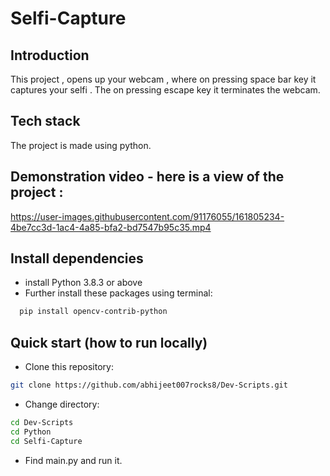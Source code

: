 # Selfi-Capture

## Introduction  
This project , opens up your webcam , where on pressing space bar key it captures your selfi . The on pressing escape key it terminates the webcam.

## Tech stack 

The project is made using python.


## Demonstration video - here is a view of the project :


https://user-images.githubusercontent.com/91176055/161805234-4be7cc3d-1ac4-4a85-bfa2-bd7547b95c35.mp4

## Install dependencies
- install Python 3.8.3 or above
- Further install these packages using terminal:

```bash
  pip install opencv-contrib-python 
```
## Quick start (how to run locally)

- Clone this repository:
```bash
git clone https://github.com/abhijeet007rocks8/Dev-Scripts.git
```
- Change directory:
```bash
cd Dev-Scripts
cd Python
cd Selfi-Capture
```
- Find main.py and run it.
